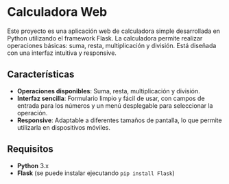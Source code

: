 # Calculadora Web

Este proyecto es una aplicación web de calculadora simple desarrollada en Python utilizando el framework Flask. La calculadora permite realizar operaciones básicas: suma, resta, multiplicación y división. Está diseñada con una interfaz intuitiva y responsive.

## Características

- **Operaciones disponibles**: Suma, resta, multiplicación y división.
- **Interfaz sencilla**: Formulario limpio y fácil de usar, con campos de entrada para los números y un menú desplegable para seleccionar la operación.
- **Responsive**: Adaptable a diferentes tamaños de pantalla, lo que permite utilizarla en dispositivos móviles.


## Requisitos

- **Python** 3.x
- **Flask** (se puede instalar ejecutando `pip install Flask`)

   
